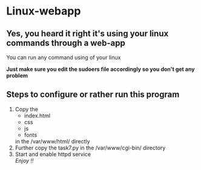 # Linux-webapp
<h2>Yes, you heard it right it's using your linux commands through a web-app</h2>
<p>You can run any command using of your linux </p>
<b>Just make sure you edit the sudoers file accordingly so you don't get any problem</b>
<h2>Steps to configure or rather run this program</h2>
<ol>
<li>Copy the <ul> <li> index.html </li> <li> css </li> <li>js</li> <li> fonts </li> </ul> in the /var/www/html/ directly </li>
<li> Further copy the task7.py in the /var/www/cgi-bin/ directory </li>
<li> Start and enable httpd service </li>
<i> Enjoy !! </i>
